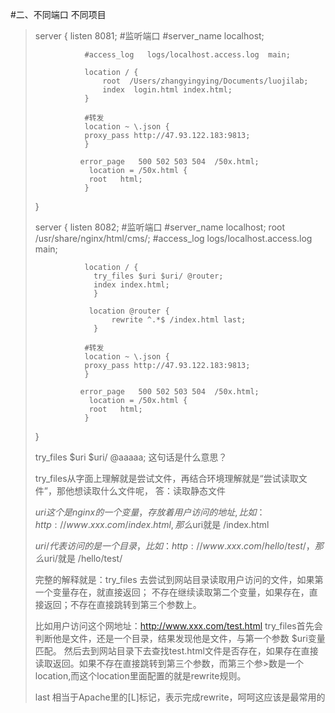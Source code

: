 #二、不同端口 不同项目
>server {
>                listen       8081; 
>               #监听端口
>                #server_name  localhost;
>
>                #access_log   logs/localhost.access.log  main;
>
>                location / {
>                    root  /Users/zhangyingying/Documents/luojilab;
>                    index  login.html index.html;
>                }
>
>                #转发
>                location ~ \.json {
>                proxy_pass http://47.93.122.183:9813;
>                }
>
>               error_page   500 502 503 504  /50x.html;
>                 location = /50x.html {
>                 root   html;
>                }
>    }
>
>server {
>                listen       8082; 
>               #监听端口
>                #server_name  localhost;
>                root /usr/share/nginx/html/cms/;
>                #access_log   logs/localhost.access.log  main;
>
>                location / {
>                  try_files $uri $uri/ @router;
>                  index index.html;
>                  }
>
>                 location @router {
>                      rewrite ^.*$ /index.html last;
>                  }
>
>                #转发
>                location ~ \.json {
>                proxy_pass http://47.93.122.183:9813;
>                }
>
>               error_page   500 502 503 504  /50x.html;
>                 location = /50x.html {
>                 root   html;
>                }
>    }
>
>
>try_files $uri $uri/ @aaaaa; 这句话是什么意思？
> 
>try_files从字面上理解就是尝试文件，再结合环境理解就是“尝试读取文件”，那他想读取什么文件呢，
>答：读取静态文件
> 
>$uri  这个是nginx的一个变量，存放着用户访问的地址,
>比如：http://www.xxx.com/index.html, 那么$uri就是 /index.html
> 
>$uri/ 代表访问的是一个目录，比如：http://www.xxx.com/hello/test/    ，那么$uri/就是 /hello/test/
> 
>完整的解释就是：try_files 去尝试到网站目录读取用户访问的文件，如果第一个变量存在，就直接返回；
>不存在继续读取第二个变量，如果存在，直接返回；不存在直接跳转到第三个参数上。
> 
> 
>比如用户访问这个网地址：http://www.xxx.com/test.html
>try_files首先会判断他是文件，还是一个目录，结果发现他是文件，与第一个参数 $uri变量匹配。
>然后去到网站目录下去查找test.html文件是否存在，如果存在直接读取返回。如果不存在直接跳转到第三个参数，而第三个参>数是一个location,而这个location里面配置的就是rewrite规则。
>
>last 相当于Apache里的[L]标记，表示完成rewrite，呵呵这应该是最常用的
